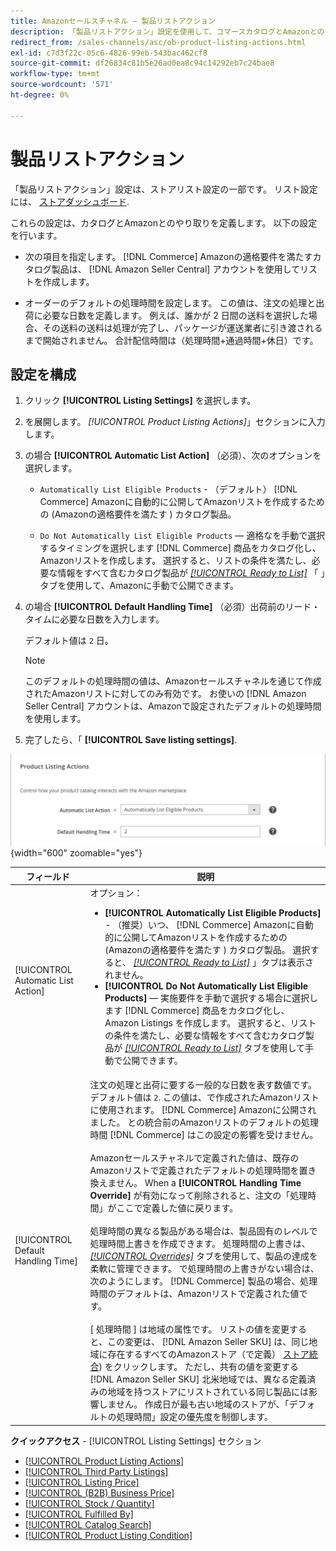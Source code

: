 ```yaml
---
title: Amazonセールスチャネル — 製品リストアクション
description: 「製品リストアクション」設定を使用して、コマースカタログとAmazonとのやり取りを定義します。
redirect_from: /sales-channels/asc/ob-product-listing-actions.html
exl-id: c7d3f22c-05c6-4826-99eb-543bac462cf8
source-git-commit: df26834c81b5e26ad0ea8c94c14292eb7c24bae8
workflow-type: tm+mt
source-wordcount: '571'
ht-degree: 0%

---
```


# 製品リストアクション

「製品リストアクション」設定は、ストアリスト設定の一部です。 リスト設定には、 [ストアダッシュボード](./amazon-store-dashboard.md).

これらの設定は、カタログとAmazonとのやり取りを定義します。 以下の設定を行います。

- 次の項目を指定します。 [!DNL Commerce] Amazonの適格要件を満たすカタログ製品は、 [!DNL Amazon Seller Central] アカウントを使用してリストを作成します。

- オーダーのデフォルトの処理時間を設定します。 この値は、注文の処理と出荷に必要な日数を定義します。 例えば、誰かが 2 日間の送料を選択した場合、その送料の送料は処理が完了し、パッケージが運送業者に引き渡されるまで開始されません。 合計配信時間は（処理時間+通過時間+休日）です。

## 設定を構成

1. クリック **[!UICONTROL Listing Settings]** を選択します。

1. を展開します。 _[!UICONTROL Product Listing Actions]_」セクションに入力します。

1. の場合 **[!UICONTROL Automatic List Action]** （必須）、次のオプションを選択します。

   - `Automatically List Eligible Products` - （デフォルト） [!DNL Commerce] Amazonに自動的に公開してAmazonリストを作成するための (Amazonの適格要件を満たす ) カタログ製品。

   - `Do Not Automatically List Eligible Products`  — 適格なを手動で選択するタイミングを選択します [!DNL Commerce] 商品をカタログ化し、Amazonリストを作成します。 選択すると、リストの条件を満たし、必要な情報をすべて含むカタログ製品が [_[!UICONTROL Ready to List]_](./ready-to-list.md) 「 」タブを使用して、Amazonに手動で公開できます。

1. の場合 **[!UICONTROL Default Handling Time]** （必須）出荷前のリード・タイムに必要な日数を入力します。

   デフォルト値は `2` 日。

   >[!NOTE]
   >
   >このデフォルトの処理時間の値は、Amazonセールスチャネルを通じて作成されたAmazonリストに対してのみ有効です。 お使いの [!DNL Amazon Seller Central] アカウントは、Amazonで設定されたデフォルトの処理時間を使用します。

1. 完了したら、「 **[!UICONTROL Save listing settings]**.

![製品リストアクション](assets/amazon-product-listing-actions.png){width="600" zoomable="yes"}

| フィールド | 説明 |
|--- |--- |
| [!UICONTROL Automatic List Action] | オプション：<ul><li>**[!UICONTROL Automatically List Eligible Products]** - （推奨）いつ、 [!DNL Commerce] Amazonに自動的に公開してAmazonリストを作成するための (Amazonの適格要件を満たす ) カタログ製品。 選択すると、 [_[!UICONTROL Ready to List]_](./ready-to-list.md) 」タブは表示されません。 </li><li>**[!UICONTROL Do Not Automatically List Eligible Products]**  — 実施要件を手動で選択する場合に選択します [!DNL Commerce] 商品をカタログ化し、Amazon Listings を作成します。 選択すると、リストの条件を満たし、必要な情報をすべて含むカタログ製品が [_[!UICONTROL Ready to List]_](./ready-to-list.md) タブを使用して手動で公開できます。</li></ul> |
| [!UICONTROL Default Handling Time] | 注文の処理と出荷に要する一般的な日数を表す数値です。 デフォルト値は `2`. この値は、で作成されたAmazonリストに使用されます。 [!DNL Commerce] Amazonに公開されました。 との統合前のAmazonリストのデフォルトの処理時間 [!DNL Commerce] はこの設定の影響を受けません。<br><br>Amazonセールスチャネルで定義された値は、既存のAmazonリストで定義されたデフォルトの処理時間を置き換えません。 When a **[!UICONTROL Handling Time Override]** が有効になって削除されると、注文の「処理時間」がここで定義した値に戻ります。<br><br>処理時間の異なる製品がある場合は、製品固有のレベルで処理時間上書きを作成できます。 処理時間の上書きは、 [_[!UICONTROL Overrides]_](./overrides.md) タブを使用して、製品の達成を柔軟に管理できます。 で処理時間の上書きがない場合は、次のようにします。 [!DNL Commerce] 製品の場合、処理時間のデフォルトは、Amazonリストで定義された値です。<br><br>[ 処理時間 ] は地域の属性です。 リストの値を変更すると、この変更は、 [!DNL Amazon Seller SKU] は、同じ地域に存在するすべてのAmazonストア（で定義） [ストア統合](./store-integration.md)) をクリックします。 ただし、共有の値を変更する [!DNL Amazon Seller SKU] 北米地域では、異なる定義済みの地域を持つストアにリストされている同じ製品には影響しません。 作成日が最も古い地域のストアが、「デフォルトの処理時間」設定の優先度を制御します。 |

**クイックアクセス** - [!UICONTROL Listing Settings] セクション

- [[!UICONTROL Product Listing Actions]](./product-listing-actions.md)
- [[!UICONTROL Third Party Listings]](./third-party-listing-settings.md)
- [[!UICONTROL Listing Price]](./listing-price.md)
- [[!UICONTROL (B2B) Business Price]](./business-pricing.md)
- [[!UICONTROL Stock / Quantity]](./stock-quantity.md)
- [[!UICONTROL Fulfilled By]](./fulfilled-by.md)
- [[!UICONTROL Catalog Search]](./catalog-search.md)
- [[!UICONTROL Product Listing Condition]](./product-listing-condition.md)
